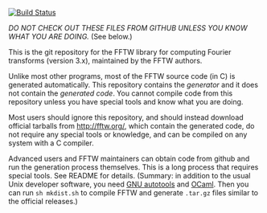 [![Build Status](https://travis-ci.org/EikeVerdenhalven/fftw3.svg?branch=travis_ci_integration)](https://travis-ci.org/EikeVerdenhalven/fftw3)

*DO NOT CHECK OUT THESE FILES FROM GITHUB UNLESS YOU KNOW WHAT YOU ARE
DOING.*  (See below.)

This is the git repository for the FFTW library for computing Fourier
transforms (version 3.x), maintained by the FFTW authors.

Unlike most other programs, most of the FFTW source code (in C) is
generated automatically.  This repository contains the *generator* and
it does not contain the *generated code*.  You cannot compile code
from this repository unless you have special tools and know what you
are doing.

Most users should ignore this repository, and should instead download
official tarballs from http://fftw.org/, which contain the generated
code, do not require any special tools or knowledge, and can be
compiled on any system with a C compiler.

Advanced users and FFTW maintainers can obtain code from github and
run the generation process themselves.  This is a long process that
requires special tools.  See README for details.  (Summary: in
addition to the usual Unix developer software, you need [GNU
autotools](https://en.wikipedia.org/wiki/GNU_Build_System) and
[OCaml](http://www.ocaml.org/).  Then you can run `sh mkdist.sh`
to compile FFTW and generate `.tar.gz` files similar to the official
releases.)

